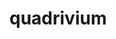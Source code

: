 # quadrivium
<!DOCTYPE html>
<html>
  <head>
    <title>My GitHub Pages Site</Quadrivium>
  </head>
  <body>
    <h1>Hello world!</h1>
    <p>Welcome to my GitHub Pages site!</p>
  </body>
</html>

